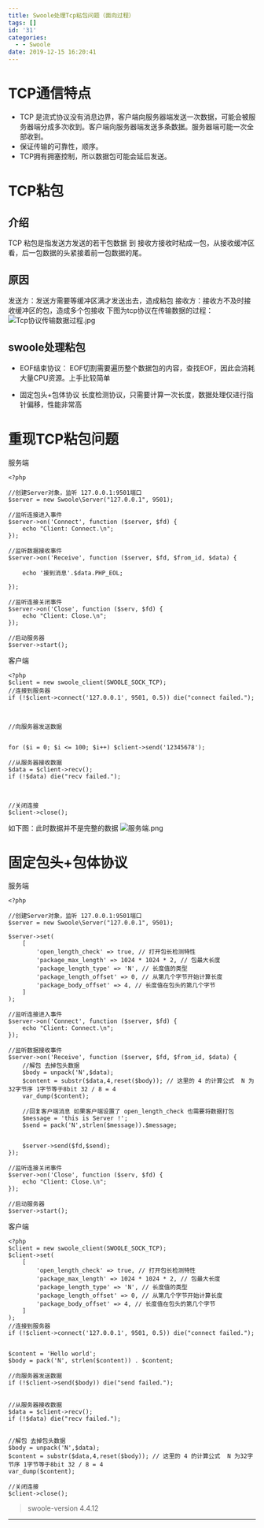 ```yaml
---
title: Swoole处理Tcp粘包问题（面向过程）
tags: []
id: '31'
categories:
  - - Swoole
date: 2019-12-15 16:20:41
---
```


# TCP通信特点

* TCP 是流式协议没有消息边界，客户端向服务器端发送一次数据，可能会被服务器端分成多次收到。客户端向服务器端发送多条数据。服务器端可能一次全部收到。
* 保证传输的可靠性，顺序。
* TCP拥有拥塞控制，所以数据包可能会延后发送。

# TCP粘包

## 介绍

TCP 粘包是指发送方发送的若干包数据 到 接收方接收时粘成一包，从接收缓冲区看，后一包数据的头紧接着前一包数据的尾。

## 原因

发送方：发送方需要等缓冲区满才发送出去，造成粘包
接收方：接收方不及时接收缓冲区的包，造成多个包接收
下图为tcp协议在传输数据的过程：
![Tcp协议传输数据过程.jpg](https://imgconvert.csdnimg.cn/aHR0cDovL3Fpbml1Lmdhb2JpbnpoYW4uY29tLzIwMTkvMTIvMTUvNmU5YmM5M2I4N2RjNC5qcGc?x-oss-process=image/format,png)

## swoole处理粘包

* EOF结束协议：
EOF切割需要遍历整个数据包的内容，查找EOF，因此会消耗大量CPU资源。上手比较简单

* 固定包头+包体协议
长度检测协议，只需要计算一次长度，数据处理仅进行指针偏移，性能非常高


# 重现TCP粘包问题

服务端

```
<?php

//创建Server对象，监听 127.0.0.1:9501端口
$server = new Swoole\Server("127.0.0.1", 9501);

//监听连接进入事件
$server->on('Connect', function ($server, $fd) {
    echo "Client: Connect.\n";
});

//监听数据接收事件
$server->on('Receive', function ($server, $fd, $from_id, $data) {

    echo '接到消息'.$data.PHP_EOL;
    
});

//监听连接关闭事件
$server->on('Close', function ($serv, $fd) {
    echo "Client: Close.\n";
});

//启动服务器
$server->start();
```

客户端

```
<?php
$client = new swoole_client(SWOOLE_SOCK_TCP);
//连接到服务器
if (!$client->connect('127.0.0.1', 9501, 0.5)) die("connect failed.");



//向服务器发送数据


for ($i = 0; $i <= 100; $i++) $client->send('12345678');

//从服务器接收数据
$data = $client->recv();
if (!$data) die("recv failed.");



//关闭连接
$client->close();
```

如下图：此时数据并不是完整的数据
![服务端.png](https://imgconvert.csdnimg.cn/aHR0cDovL3Fpbml1Lmdhb2JpbnpoYW4uY29tLzIwMTkvMTIvMTUvODg1MGU2MWMyMjUwZi5wbmc?x-oss-process=image/format,png)

# 固定包头+包体协议

服务端

```
<?php

//创建Server对象，监听 127.0.0.1:9501端口
$server = new Swoole\Server("127.0.0.1", 9501);

$server->set(
    [
        'open_length_check' => true, // 打开包长检测特性
        'package_max_length' => 1024 * 1024 * 2, // 包最大长度
        'package_length_type' => 'N', // 长度值的类型
        'package_length_offset' => 0, // 从第几个字节开始计算长度
        'package_body_offset' => 4, // 长度值在包头的第几个字节
    ]
);

//监听连接进入事件
$server->on('Connect', function ($server, $fd) {
    echo "Client: Connect.\n";
});

//监听数据接收事件
$server->on('Receive', function ($server, $fd, $from_id, $data) {
    //解包 去掉包头数据
    $body = unpack('N',$data);
    $content = substr($data,4,reset($body)); // 这里的 4 的计算公式  N 为32字节序 1字节等于8bit 32 / 8 = 4
    var_dump($content);

    //回复客户端消息 如果客户端设置了 open_length_check 也需要将数据打包
    $message = 'this is Server !';
    $send = pack('N',strlen($message)).$message;


    $server->send($fd,$send);
});

//监听连接关闭事件
$server->on('Close', function ($serv, $fd) {
    echo "Client: Close.\n";
});

//启动服务器
$server->start();
```

客户端

```
<?php
$client = new swoole_client(SWOOLE_SOCK_TCP);
$client->set(
    [
        'open_length_check' => true, // 打开包长检测特性
        'package_max_length' => 1024 * 1024 * 2, // 包最大长度
        'package_length_type' => 'N', // 长度值的类型
        'package_length_offset' => 0, // 从第几个字节开始计算长度
        'package_body_offset' => 4, // 长度值在包头的第几个字节
    ]
);
//连接到服务器
if (!$client->connect('127.0.0.1', 9501, 0.5)) die("connect failed.");


$content = 'Hello world';
$body = pack('N', strlen($content)) . $content;

//向服务器发送数据
if (!$client->send($body)) die("send failed.");


//从服务器接收数据
$data = $client->recv();
if (!$data) die("recv failed.");


//解包 去掉包头数据
$body = unpack('N',$data);
$content = substr($data,4,reset($body)); // 这里的 4 的计算公式  N 为32字节序 1字节等于8bit 32 / 8 = 4 
var_dump($content);

//关闭连接
$client->close();
```

>swoole-version 4.4.12

* * *

